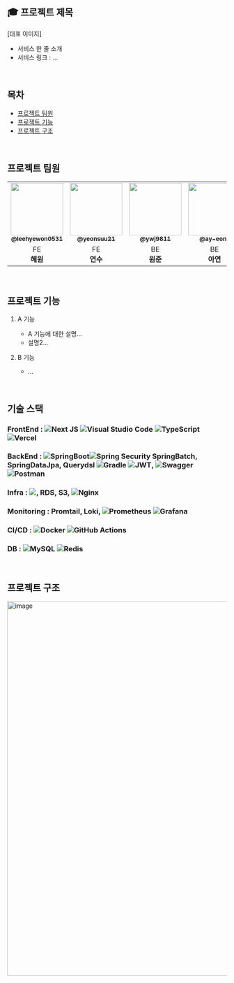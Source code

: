 ## 🎓 프로젝트 제목
[대표 이미지]
<br />

- 서비스 한 줄 소개
- 서비스 링크 : ...
<br />

## 목차
- [프로젝트 팀원](#프로젝트-팀원)
- [프로젝트 기능](#프로젝트-기능)
- [프로젝트 구조](#프로젝트-구조)

<br />

## 프로젝트 팀원

<table>
  <tbody>
    <tr>
      <td align="center"><a href="https://github.com/leehyewon0531"><img src="https://avatars.githubusercontent.com/u/50830078?v=4" width="120px;" border-radius="50%;" alt=""/><br /><sub><b>@leehyewon0531</b></sub></a><br/></td>
        <td align="center"><a href="https://github.com/yeonsuu21"><img src="https://avatars.githubusercontent.com/u/75175148?v=4" width="120px;"  ><br /><sub><a href="https://github.com/yeonsuu21"><sub><b>@yeonsuu21</b></sub></a><br/></td>
      <td align="center"><a href="https://github.com/ywj9811"><img src="https://avatars.githubusercontent.com/u/97458548?v=4" width="120px;" alt=""/><br /><sub><b>@ywj9811</b></sub></a><br/></td>
          <td align="center"><a href="https://github.com/ay-eonii"><img src="https://avatars.githubusercontent.com/u/110026001?v=4" width="120px;" alt=""/><br /><sub><b>@ay-eonii</b></sub></a><br/></td>
    </tr>
    <tr>
        <td align ="center">FE <br/> <span style="font-weight : bold">혜원</span></td>
        <td align="center">FE <br/> <span style="font-weight : bold">연수</span></td>
        <td align="center" >BE <br/> <span style="font-weight : bold">원준</span></td>
       <td align="center" >BE <br/> <span style="font-weight : bold">아연</span></td>  
    </tr>
    </tbody>
</table>

<br />

## 프로젝트 기능
1. A 기능
   - A 기능에 대한 설명...
   - 설명2...
  
2. B 기능
   - ...
  
<br />

## 기술 스택
### FrontEnd : ![Next JS](https://img.shields.io/badge/Next-black?style=for-the-badge&logo=next.js&logoColor=white) ![Visual Studio Code](https://img.shields.io/badge/Visual%20Studio%20Code-0078d7.svg?style=for-the-badge&logo=visual-studio-code&logoColor=white) ![TypeScript](https://img.shields.io/badge/typescript-%23007ACC.svg?style=for-the-badge&logo=typescript&logoColor=white) ![Vercel](https://img.shields.io/badge/vercel-%23000000.svg?style=for-the-badge&logo=vercel&logoColor=white)
### BackEnd : ![SpringBoot](https://img.shields.io/badge/springboot-6DB33F?style=for-the-badge&logo=springboot&logoColor=white)![Spring Security](https://img.shields.io/badge/Spring%20Security-6DB33F?style=for-the-badge&logo=spring%20security&logoColor=white) SpringBatch, SpringDataJpa, Querydsl ![Gradle](https://img.shields.io/badge/Gradle-02303A.svg?style=for-the-badge&logo=Gradle&logoColor=white) ![JWT](https://img.shields.io/badge/JWT-black?style=for-the-badge&logo=JSON%20web%20tokens), ![Swagger](https://img.shields.io/badge/-Swagger-%23Clojure?style=for-the-badge&logo=swagger&logoColor=white) ![Postman](https://img.shields.io/badge/Postman-FF6C37?style=for-the-badge&logo=postman&logoColor=white)
### Infra : <img src="https://img.shields.io/badge/Amazon%20EC2-FF9900?style=for-the-badge&logo=Amazon%20EC2&logoColor=white">, RDS, S3, ![Nginx](https://img.shields.io/badge/nginx-%23009639.svg?style=for-the-badge&logo=nginx&logoColor=white)


### Monitoring : Promtail, Loki, ![Prometheus](https://img.shields.io/badge/Prometheus-E6522C?style=for-the-badge&logo=Prometheus&logoColor=white) ![Grafana](https://img.shields.io/badge/grafana-%23F46800.svg?style=for-the-badge&logo=grafana&logoColor=white)

### CI/CD : ![Docker](https://img.shields.io/badge/docker-%230db7ed.svg?style=for-the-badge&logo=docker&logoColor=white) ![GitHub Actions](https://img.shields.io/badge/github%20actions-%232671E5.svg?style=for-the-badge&logo=githubactions&logoColor=white)

### DB : 	![MySQL](https://img.shields.io/badge/mysql-4479A1.svg?style=for-the-badge&logo=mysql&logoColor=white) ![Redis](https://img.shields.io/badge/redis-%23DD0031.svg?style=for-the-badge&logo=redis&logoColor=white)
  
<br />

## 프로젝트 구조

<img width="858" alt="image" src="https://github.com/WE-ARE-RACCOONS/postgraduate-back/assets/97458548/c9f17ec0-0bcc-4a7c-9c3b-6d1c6c44417a">
